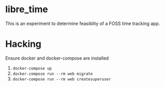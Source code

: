 # libre_time

This is an experiment to determine feasiblity of a FOSS time tracking app.

# Hacking

Ensure docker and docker-compose are installed

1. `docker-compose up`
2. `docker-compose run --rm web migrate`
3. `docker-compose run --rm web createsuperuser`
